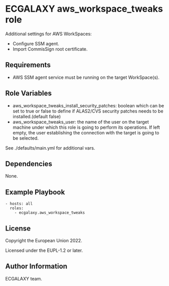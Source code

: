 ECGALAXY aws_workspace_tweaks role
==================================

Additional settings for AWS WorkSpaces:
- Configure SSM agent.
- Import CommisSign root certificate.

Requirements
------------

* AWS SSM agent service must be running on the target WorkSpace(s).

Role Variables
--------------

- aws_workspace_tweaks_install_security_patches: boolean which can be set to true or false to define if ALAS2/CVS security patches needs to be installed.(default false)
- aws_workspace_tweaks_user: the name of the user on the target machine under which this role is going to perform its operations. If left empty, the user establishing the connection with the target is going to be selected.

See ./defaults/main.yml for additional vars.

Dependencies
------------

None.

Example Playbook
----------------

    - hosts: all
      roles:
        - ecgalaxy.aws_workspace_tweaks

License
-------

Copyright the European Union 2022.

Licensed under the EUPL-1.2 or later.

Author Information
------------------

ECGALAXY team.

